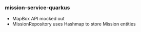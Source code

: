 ### mission-service-quarkus

* MapBox API mocked out
* MissionRepository uses Hashmap to store Mission entities

